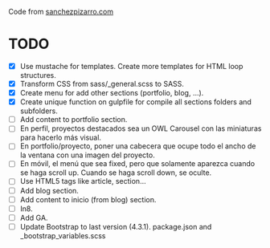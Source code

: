 Code from [sanchezpizarro.com](http://sanchezpizarro.com)

# TODO

- [x] Use mustache for templates. Create more templates for HTML loop structures.
- [x] Transform CSS from sass/_general.scss to SASS.
- [x] Create menu for add other sections (portfolio, blog, ...).
- [x] Create unique function on gulpfile for compile all sections folders and subfolders.
- [ ] Add content to portfolio section.
- [ ] En perfil, proyectos destacados sea un OWL Carousel con las miniaturas para hacerlo más visual.
- [ ] En portfolio/proyecto, poner una cabecera que ocupe todo el ancho de la ventana con una imagen del proyecto.
- [ ] En móvil, el menú que sea fixed, pero que solamente aparezca cuando se haga scroll up. Cuando se haga scroll down, se oculte.
- [ ] Use HTML5 tags like article, section...
- [ ] Add blog section.
- [ ] Add content to inicio (from blog) section.
- [ ] In8.
- [ ] Add GA.
- [ ] Update Bootstrap to last version (4.3.1). package.json and _bootstrap_variables.scss
